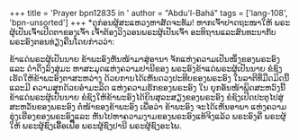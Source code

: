 +++
title = 'Prayer bpn12835 in '
author = "Abdu'l-Bahá"
tags = ['lang-108', 'bpn-unsorted']
+++
*ດູກ່ອນຜູ້ສະແຫວງຫາສັດຈະທັມ! ຫາກເຈົ້າປາດຖະໜາໃຫ້ ພຣະຜູ້ເປັນເຈົ້າເປີດຕາຂອງເຈົ້າ ເຈົ້າຕ້ອງວິງວອນພຣະຜູ້ເປັນເຈົ້າ ອະທິຖານແລະສົນທະນາກັບພຣະອົງຕອນທ່ຽງຄືນໂດຍກ່າວວ່າ:


ຂ້າແດ່ພຣະຜູ້ເປັນນາຍ ຂ້າພະອົງຫັນໜ້າມາສູ່ອານາ ຈັກແຫ່ງຄວາມເປັນໜຶ່ງຂອງພຣະອົງ ແລະ  ດໍາດິ່ງລົງສູ່ມະ ຫາສະມຸດແຫ່ງຄວາມປານີຂອງ   ພຣະອົງຂ້າແດ່ພຣະຜູ້ເປັນນາຍ  ຂໍຊົງເຮັດໃຫ້ຂ້າພະອົງຕາສະຫວ່າງ  ດ້ວຍການໄດ້ເຫັນດວງປະທີບຂອງພຣະອົງ  ໃນລາຕີທີ່ມືດມິດນີ້  ແລະມີ
ຄວາມສຸກດ້ວຍອໍາມະລິດ ແຫ່ງຄວາມຮັກຂອງພຣະອົງ ໃນ ຍຸກອັນໜ້າພິດສະຫວົງນີ້  ຂ້າແດ່ພຣະຜູ້ເປັນນາຍ  ຂໍຊົງໃຫ້ຂ້າພະອົງໄດ້ຍິນສຸລະສຽງຂອງພຣະອົງ   ຂໍຊົງເປີດປະຕູໄປສູ່ສະຫວັນຂອງພຣະອົງ  ຕໍ່ໜ້າຂອງຂ້າພະອົງ   ເພື່ອວ່າ ຂ້າພະອົງ  ຈະໄດ້ເຫັນອາພາ  ແຫ່ງຄວາມຮຸ່ງເຮືອງຂອງພຣະອົງແລະ ຫັນໄປຫາຄວາມງາມຂອງພຣະອົງແທ້ຈິງແລ້ວ ພຣະອົງຄື ພຣະຜູ້ໃຫ້ ພຣະຜູ້ຊົງເອື້ອເຟື້ອ ພຣະຜູ້ຊົງປານີ  ພຣະຜູ້ຊົງອະໄພ.
